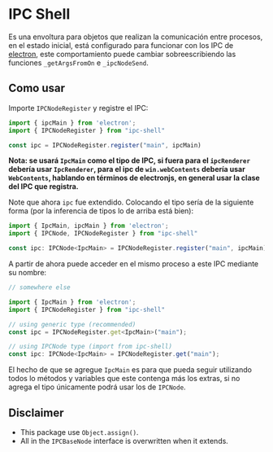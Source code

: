 # IPC Shell

Es una envoltura para objetos que realizan la comunicación
entre procesos, en el estado inicial, está configurado para
funcionar con los IPC de [electron](https://www.electronjs.org/),
este comportamiento puede cambiar sobreescribiendo las funciones
`_getArgsFromOn` e `_ipcNodeSend`.

## Como usar
Importe `IPCNodeRegister` y registre el IPC:

```javascript
import { ipcMain } from 'electron';
import { IPCNodeRegister } from "ipc-shell"

const ipc = IPCNodeRegister.register("main", ipcMain)
```

**Nota: se usará `IpcMain` como el tipo de IPC, si
fuera para el `ipcRenderer` debería usar `IpcRenderer`,
para el ipc de `win.webContents` debería usar `WebContents`,
hablando en términos de electronjs, en general usar
la clase del IPC que registra.**

Note que ahora `ipc` fue extendido. Colocando el tipo sería
de la siguiente forma (por la inferencia de tipos lo de arriba
está bien):

```javascript
import { IpcMain, ipcMain } from 'electron';
import { IPCNode, IPCNodeRegister } from "ipc-shell"

const ipc: IPCNode<IpcMain> = IPCNodeRegister.register("main", ipcMain)
```

A partir de ahora puede acceder en el mismo proceso a este
IPC mediante su nombre:

```javascript
// somewhere else

import { IpcMain } from 'electron';
import { IPCNodeRegister } from "ipc-shell"

// using generic type (recommended)
const ipc = IPCNodeRegister.get<IpcMain>("main");

// using IPCNode type (import from ipc-shell)
const ipc: IPCNode<IpcMain> = IPCNodeRegister.get("main");
```

El hecho de que se agregue `IpcMain` es para que pueda
seguir utilizando todos lo métodos y variables que este
contenga más los extras, si no agrega el tipo únicamente
podrá usar los de `IPCNode`.

## Disclaimer
- This package use `Object.assign()`.
- All in the `IPCBaseNode` interface is overwritten when it extends.

